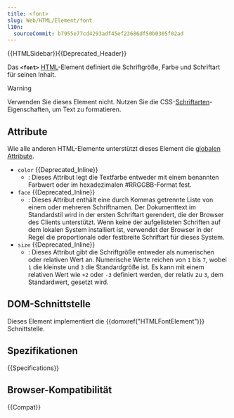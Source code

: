 ```yaml
---
title: <font>
slug: Web/HTML/Element/font
l10n:
  sourceCommit: b7955e77cd4293adf45ef23686df50b0305f02ad
---
```


{{HTMLSidebar}}{{Deprecated_Header}}

Das **`<font>`** [HTML](/de/docs/Web/HTML)-Element definiert die Schriftgröße, Farbe und Schriftart für seinen Inhalt.

> [!WARNING]
> Verwenden Sie dieses Element nicht. Nutzen Sie die CSS-[Schriftarten](/de/docs/Web/CSS/CSS_fonts)-Eigenschaften, um Text zu formatieren.

## Attribute

Wie alle anderen HTML-Elemente unterstützt dieses Element die [globalen Attribute](/de/docs/Web/HTML/Global_attributes).

- `color` {{Deprecated_Inline}}
  - : Dieses Attribut legt die Textfarbe entweder mit einem benannten Farbwert oder im hexadezimalen #RRGGBB-Format fest.
- `face` {{Deprecated_Inline}}
  - : Dieses Attribut enthält eine durch Kommas getrennte Liste von einem oder mehreren Schriftnamen. Der Dokumenttext im Standardstil wird in der ersten Schriftart gerendert, die der Browser des Clients unterstützt. Wenn keine der aufgelisteten Schriften auf dem lokalen System installiert ist, verwendet der Browser in der Regel die proportionale oder festbreite Schriftart für dieses System.
- `size` {{Deprecated_Inline}}
  - : Dieses Attribut gibt die Schriftgröße entweder als numerischen oder relativen Wert an. Numerische Werte reichen von `1` bis `7`, wobei `1` die kleinste und `3` die Standardgröße ist. Es kann mit einem relativen Wert wie `+2` oder `-3` definiert werden, der relativ zu `3`, dem Standardwert, gesetzt wird.

## DOM-Schnittstelle

Dieses Element implementiert die {{domxref("HTMLFontElement")}} Schnittstelle.

<!-- ## Technische Zusammenfassung -->

## Spezifikationen

{{Specifications}}

## Browser-Kompatibilität

{{Compat}}
